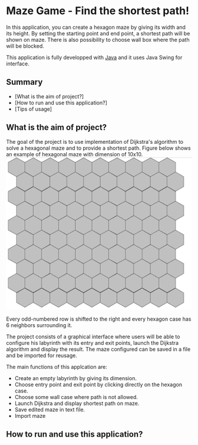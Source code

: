 # Maze Game - Find the shortest path!
In this application, you can create a hexagon maze by giving its width and its height. By setting the starting point and end point, a shortest path will be shown on maze. There is also possibility to choose wall box where the path will be blocked. 

This application is fully developped with [Java](https://www.java.com/en/) and it uses Java Swing for interface.

## Summary
- [What is the aim of project?]
- [How to run and use this application?]
- [Tips of usage]

## What is the aim of project?
The goal of the project is to use implementation of Dijkstra's algorithm to solve a hexagonal maze and to provide a shortest path. Figure below shows an example of hexagonal maze with dimension of 10x10.
![register](./projetJava/images/HexagonMaze.png)

Every odd-numbered row is shifted to the right and every hexagon case has 6 neighbors surrounding it.

The project consists of a graphical interface where users will be able to configure his labyrinth with its entry and exit points, launch the Dijkstra algorithm and display the result. The maze configured can be saved in a file and be imported for reusage.

The main functions of this applcation are:
- Create an empty labyrinth by giving its dimension.
- Choose entry point and exit point by clicking directly on the hexagon case.
- Choose some wall case where path is not allowed.
- Launch Dijkstra and display shortest path on maze.
- Save edited maze in text file.
- Import maze 

## How to run and use this application?

